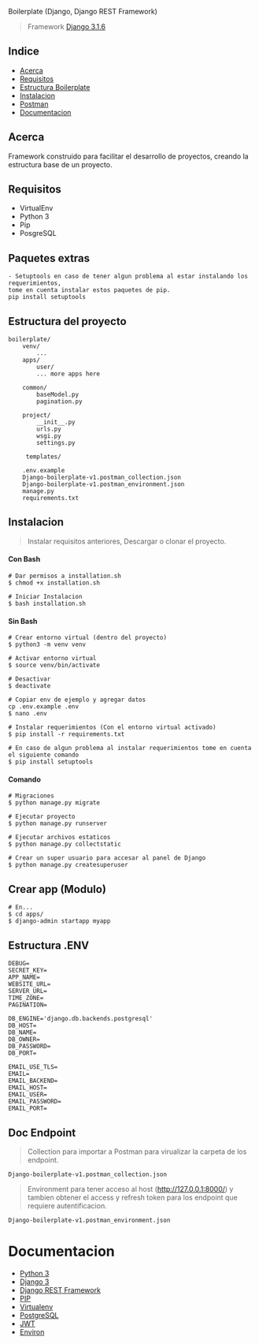 Boilerplate (Django, Django REST Framework)

> Framework [Django 3.1.6](https://docs.djangoproject.com/en/3.1/releases/3.1/)

## Indice

* [Acerca](#Acerca)
* [Requisitos](#Requisitos)
* [Estructura Boilerplate](#Estructura)
* [Instalacion](#Instalacion)
* [Postman](#Postman)
* [Documentacion](#Documentacion)

## Acerca

Framework construido para facilitar el desarrollo de proyectos, creando la estructura base
de un proyecto.

## Requisitos

- VirtualEnv
- Python 3
- Pip
- PosgreSQL

## Paquetes extras
```
- Setuptools en caso de tener algun problema al estar instalando los requerimientos, 
tome en cuenta instalar estos paquetes de pip.
pip install setuptools
```

## Estructura del proyecto

```
boilerplate/
    venv/
        ...
    apps/
        user/
        ... more apps here

    common/
        baseModel.py
        pagination.py

    project/
        __init__.py
        urls.py
        wsgi.py
        settings.py

     templates/

    .env.example
    Django-boilerplate-v1.postman_collection.json
    Django-boilerplate-v1.postman_environment.json
    manage.py
    requirements.txt
```

## Instalacion
> Instalar requisitos anteriores,
> Descargar o clonar el proyecto.

#### Con Bash
```
# Dar permisos a installation.sh
$ chmod +x installation.sh

# Iniciar Instalacion
$ bash installation.sh
```

#### Sin Bash
```
# Crear entorno virtual (dentro del proyecto)
$ python3 -m venv venv

# Activar entorno virtual
$ source venv/bin/activate

# Desactivar
$ deactivate

# Copiar env de ejemplo y agregar datos
cp .env.example .env
$ nano .env

# Instalar requerimientos (Con el entorno virtual activado)
$ pip install -r requirements.txt

# En caso de algun problema al instalar requerimientos tome en cuenta el siguiente comando
$ pip install setuptools
```

#### Comando 
```
# Migraciones
$ python manage.py migrate

# Ejecutar proyecto
$ python manage.py runserver

# Ejecutar archivos estaticos
$ python manage.py collectstatic

# Crear un super usuario para accesar al panel de Django
$ python manage.py createsuperuser
```

## Crear app (Modulo)
```
# En...
$ cd apps/
$ django-admin startapp myapp
```

## Estructura .ENV
```
DEBUG=
SECRET_KEY=
APP_NAME=
WEBSITE_URL=
SERVER_URL=
TIME_ZONE=
PAGINATION=

DB_ENGINE='django.db.backends.postgresql'
DB_HOST=
DB_NAME=
DB_OWNER=
DB_PASSWORD=
DB_PORT=

EMAIL_USE_TLS=
EMAIL=
EMAIL_BACKEND=
EMAIL_HOST=
EMAIL_USER=
EMAIL_PASSWORD=
EMAIL_PORT=
```

## Doc Endpoint 
> Collection para importar a Postman para virualizar la carpeta de los endpoint.
```
Django-boilerplate-v1.postman_collection.json
```
> Environment para tener acceso al host (http://127.0.0.1:8000/) y tambien obtener el access y refresh token para los endpoint que requiere autentificacion.
```
Django-boilerplate-v1.postman_environment.json
```

# Documentacion

* [Python 3](https://www.python.org/doc/)
* [Django 3](https://docs.djangoproject.com/es/3.1/)
* [Django REST Framework](https://www.django-rest-framework.org/)
* [PIP](https://pip.pypa.io/en/stable/)
* [Virtualenv](https://pypi.org/project/virtualenv/)
* [PostgreSQL](https://www.postgresql.org/)
* [JWT](https://medium.com/django-rest/django-rest-framework-jwt-authentication-94bee36f2af8)
* [Environ](https://django-environ.readthedocs.io/en/latest/)